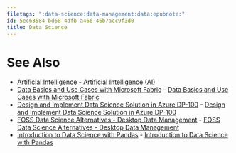 ```yaml
---
filetags: ":data-science:data-management:data:epubnote:"
id: 5ec63584-bd68-4dfb-a466-46b7acc9f3d0
title: Data Science
---
```


# See Also

- [Artificial Intelligence](../006-3-tech-ai-artificial-intelligence) -
  [Artificial Intelligence
  (AI)](id:bfe7af6c-9a91-4f3e-a98c-60ed67b8285a)
- [Data Basics and Use Cases with Microsoft
  Fabric](../004-data-processing-tech-data-science-use-cases-microsoft-fabric) -
  [Data Basics and Use Cases with Microsoft
  Fabric](id:444c1c69-ea8b-4858-a008-2ce3a61ae4ee)
- [Design and Implement Data Science Solution in Azure
  DP-100](../006-3-tech-ai-artificial-intelligence-microsoft-azure-design-implement-data-science-dp-100) -
  [Design and Implement Data Science Solution in Azure
  DP-100](id:276d06c2-5240-4f8f-bbb3-c964cecfce30)
- [FOSS Data Science Alternatives - Desktop Data
  Management](../004-data-processing-tech-data-science-foss-alternatives) -
  [FOSS Data Science Alternatives - Desktop Data
  Management](id:8fcd0a67-39a9-442b-b350-33a05dd60d9c)
- [Introduction to Data Science with
  Pandas](../004-data-processing-tech-data-science-pandas-workshop) -
  [Introduction to Data Science with
  Pandas](id:8f735eb2-0e76-4e57-b2f0-809a14e63fc7)
